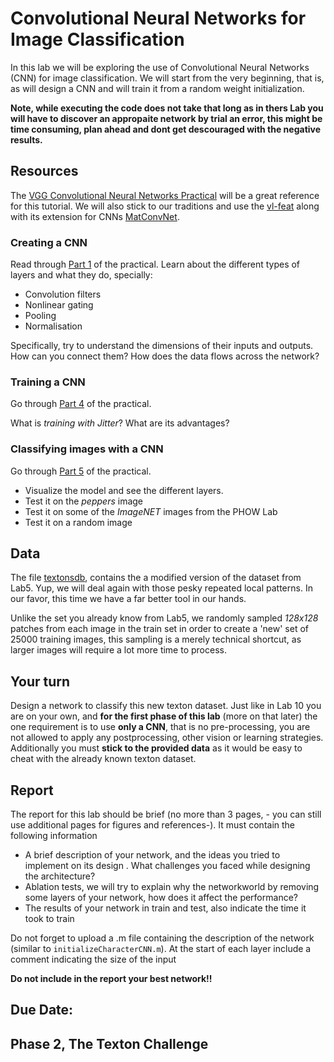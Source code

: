 # Convolutional Neural Networks for Image Classification
In this lab we will be exploring the use of Convolutional Neural Networks (CNN) for image classification. We will start from the very beginning, that is, as will design a CNN and will train it from a random weight initialization.

**Note, while executing the code does not take that long as in thers Lab you will have to discover an appropaite network by trial an error, this might be time consuming, plan ahead and dont get descouraged with the negative results.**

## Resources
The [VGG Convolutional Neural Networks Practical](http://www.robots.ox.ac.uk/~vgg/practicals/cnn/index.html) will be a great reference for this tutorial. We will also stick to our traditions and use the [vl-feat](http://www.vlfeat.org/matlab/matlab.html) along with its extension for CNNs [MatConvNet](http://www.vlfeat.org/matconvnet/functions/).


### Creating a CNN
Read through [Part 1](http://www.robots.ox.ac.uk/~vgg/practicals/cnn/index.html#part1) of the practical.
Learn about the different types of layers and what they do, specially:

- Convolution filters
- Nonlinear gating
- Pooling
- Normalisation

Specifically, try to understand the dimensions of their inputs and outputs. How can you connect them? How does the data flows across the network?

### Training a CNN

Go through [Part 4](http://www.robots.ox.ac.uk/~vgg/practicals/cnn/index.html#part-4-learning-a-character-cnn) of the practical.

What is *training with Jitter*?
What are its advantages?


### Classifying images with a CNN

Go through [Part 5](http://www.robots.ox.ac.uk/~vgg/practicals/cnn/index.html#part-5-using-pretrained-models) of the practical.

- Visualize the model and see the different layers.
- Test it on the *peppers* image
- Test it on some of the *ImageNET* images from the PHOW Lab
- Test it on a random image

## Data

The file [textonsdb](), contains the a modified version of the dataset from Lab5. Yup, we will deal again with those pesky repeated local patterns. In our favor, this time we have a far better tool in our hands.

Unlike the set you already know from Lab5, we randomly sampled *128x128* patches from each image in the train set in order to create a 'new' set of 25000 training images, this sampling is a merely technical shortcut, as larger images will require a lot more time to process.

## Your turn

Design a network to classify this new texton dataset. Just like in Lab 10 you are on your own, and **for the first phase of this lab** (more on that later) the one requirement is to use **only a CNN**, that is no pre-processing, you are not allowed to apply any postprocessing, other vision or learning strategies. Additionally you must **stick to the provided data** as it would be easy to cheat with the already known texton dataset.

## Report
The report for this lab should be brief (no more than 3 pages, - you can still use additional pages for figures and references-). It must contain the following information

- A brief description of your network, and the ideas you tried to implement on its design . What challenges you faced while designing the architecture?
- Ablation tests, we will try to explain why the networkworld by removing some layers of your network, how does it affect the performance?
- The results of your network in train and test, also indicate the time it took to train

Do not forget to upload a .m file containing the description of the network (similar to ``initializeCharacterCNN.m``). At the start of each layer include a comment indicating the size of the input

**Do not include in the report your best network!!**

## Due Date:


## Phase 2, The Texton Challenge




